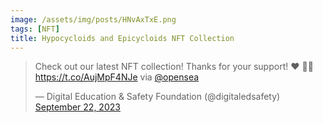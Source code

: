 ```yaml
---
image: /assets/img/posts/HNvAxTxE.png
tags: [NFT]
title: Hypocycloids and Epicycloids NFT Collection
---
```


<blockquote class="twitter-tweet"><p lang="en" dir="ltr">Check out our latest NFT collection! Thanks for your support! ❤️ 🧑‍💻<a href="https://t.co/AujMpF4NJe">https://t.co/AujMpF4NJe</a> via <a href="https://twitter.com/opensea?ref_src=twsrc%5Etfw">@opensea</a></p>&mdash; Digital Education &amp; Safety Foundation (@digitaledsafety) <a href="https://twitter.com/digitaledsafety/status/1705031291408937270?ref_src=twsrc%5Etfw">September 22, 2023</a></blockquote> <script async src="https://platform.twitter.com/widgets.js" charset="utf-8"></script>                    
                                                                                                                                                                                                                                                         
